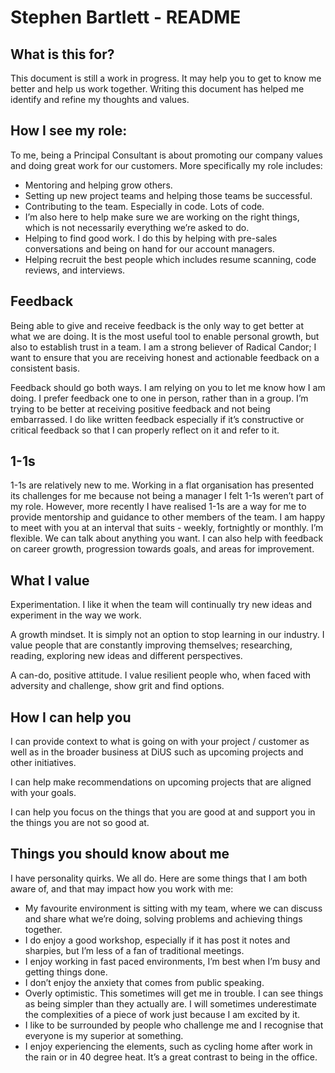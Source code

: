 # Stephen Bartlett - README

## What is this for?

This document is still a work in progress. It may help you to get to know me better and help us work together. Writing this document has helped me identify and refine my thoughts and values.

## How I see my role:

To me, being a Principal Consultant is about promoting our company values and doing great work for our customers. More specifically my role includes:

* Mentoring and helping grow others.
* Setting up new project teams and helping those teams be successful.
* Contributing to the team. Especially in code. Lots of code.
* I’m also here to help make sure we are working on the right things, which is not necessarily everything we’re asked to do.
* Helping to find good work. I do this by helping with pre-sales conversations and being on hand for our account managers.
* Helping recruit the best people which includes resume scanning, code reviews, and interviews.

## Feedback

Being able to give and receive feedback is the only way to get better at what we are doing. It is the most useful tool to enable personal growth, but also to establish trust in a team. I am a strong believer of Radical Candor; I want to ensure that you are receiving honest and actionable feedback on a consistent basis.

Feedback should go both ways. I am relying on you to let me know how I am doing. I prefer feedback one to one in person, rather than in a group. I’m trying to be better at receiving positive feedback and not being embarrassed. I do like written feedback especially if it’s constructive or critical feedback so that I can properly reflect on it and refer to it.

## 1-1s

1-1s are relatively new to me. Working in a flat organisation has presented its challenges for me because not being a manager I felt 1-1s weren’t part of my role. However, more recently I have realised 1-1s are a way for me to provide mentorship and guidance to other members of the team. I am happy to meet with you at an interval that suits - weekly, fortnightly or monthly. I’m flexible. We can talk about anything you want. I can also help with feedback on career growth, progression towards goals, and areas for improvement.

## What I value

Experimentation. I like it when the team will continually try new ideas and experiment in the way we work.

A growth mindset. It is simply not an option to stop learning in our industry. I value people that are constantly improving themselves; researching, reading, exploring new ideas and different perspectives.

A can-do, positive attitude. I value resilient people who, when faced with adversity and challenge, show grit and find options.

## How I can help you

I can provide context to what is going on with your project / customer as well as in the broader business at DiUS such as upcoming projects and other initiatives.

I can help make recommendations on upcoming projects that are aligned with your goals.

I can help you focus on the things that you are good at and support you in the things you are not so good at.

## Things you should know about me

I have personality quirks. We all do. Here are some things that I am both aware of, and that may impact how you work with me:

* My favourite environment is sitting with my team, where we can discuss and share what we’re doing, solving problems and achieving things together.
* I do enjoy a good workshop, especially if it has post it notes and sharpies, but I’m less of a fan of traditional meetings.
* I enjoy working in fast paced environments, I’m best when I’m busy and getting things done.
* I don’t enjoy the anxiety that comes from public speaking.
* Overly optimistic. This sometimes will get me in trouble. I can see things as being simpler than they actually are. I will sometimes underestimate the complexities of a piece of work just because I am excited by it.
* I like to be surrounded by people who challenge me and I recognise that everyone is my superior at something.
* I enjoy experiencing the elements, such as cycling home after work in the rain or in 40 degree heat. It’s a great contrast to being in the office.



